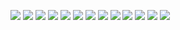 ﻿![](./images/4.3.MOSFET放大电路的静态偏置和信号的输入输出-图片-1.jpg)
![](./images/4.3.MOSFET放大电路的静态偏置和信号的输入输出-图片-2.jpg)
![](./images/4.3.MOSFET放大电路的静态偏置和信号的输入输出-图片-3.jpg)
![](./images/4.3.MOSFET放大电路的静态偏置和信号的输入输出-图片-4.jpg)
![](./images/4.3.MOSFET放大电路的静态偏置和信号的输入输出-图片-5.jpg)
![](./images/4.3.MOSFET放大电路的静态偏置和信号的输入输出-图片-6.jpg)
![](./images/4.3.MOSFET放大电路的静态偏置和信号的输入输出-图片-7.jpg)
![](./images/4.3.MOSFET放大电路的静态偏置和信号的输入输出-图片-8.jpg)
![](./images/4.3.MOSFET放大电路的静态偏置和信号的输入输出-图片-9.jpg)
![](./images/4.3.MOSFET放大电路的静态偏置和信号的输入输出-图片-10.jpg)
![](./images/4.3.MOSFET放大电路的静态偏置和信号的输入输出-图片-11.jpg)
![](./images/4.3.MOSFET放大电路的静态偏置和信号的输入输出-图片-12.jpg)
![](./images/4.3.MOSFET放大电路的静态偏置和信号的输入输出-图片-13.jpg)
